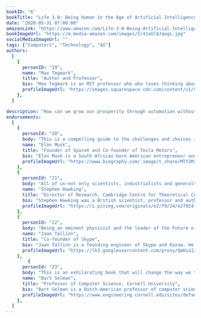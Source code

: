 ```yaml
---
bookID: "6"
bookTitle: "Life 3.0: Being Human in the Age of Artificial Intelligence"
date: "2020-05-31 07:00:00"
amazonLink: "https://www.amazon.com/Life-3-0-Being-Artificial-Intelligence-ebook/dp/B06WGNPM7V"
bookImageUrl: "https://m.media-amazon.com/images/I/41oUl8JqogL.jpg"
socialMediaImageUrl: ""
tags: ["Computers", "Technology", "AI"]
authors:
  [
    {
      personID: "19",
      name: "Max Tegmark",
      title: "Author and Professor",
      bio: "Max Tegmark is an MIT professor who who loves thinking about life's big questions, and has authored 2 books and more than 200 technical papers on topics from cosmology to artificial intelligence. He is known as 'Mad Max' for his unorthodox ideas and passion for adventure. He is also president of the Future of Life Institute, which aims to ensure that we develop not only technology, but also the wisdom required to use it beneficially.",
      profileImageUrl: "https://images.squarespace-cdn.com/content/v1/5953b5fe20099ef4d68d7eda/1547460600446-R1T59C3SSNUNV7L4T7A8/ke17ZwdGBToddI8pDm48kAf-OpKpNsh_OjjU8JOdDKBZw-zPPgdn4jUwVcJE1ZvWQUxwkmyExglNqGp0IvTJZUJFbgE-7XRK3dMEBRBhUpzAFzFJoCInLPKyj9AG8yKe7-Q2aFvP177fkO9TY_-rz5WoqqTEZpmj4yDEOdwKV68/Max-Tegmark-Keynote-Speaker.jpg",
    },
  ]

description: "How can we grow our prosperity through automation without leaving people lacking income or purpose? What career advice should we give today’s kids? How can we make future AI systems more robust, so that they do what we want without crashing, malfunctioning or getting hacked? Should we fear an arms race in lethal autonomous weapons? Will machines eventually outsmart us at all tasks, replacing humans on the job market and perhaps altogether? Will AI help life flourish like never before or give us more power than we can handle?"
endorsements:
  [
    {
      personId: "20",
      body: "This is a compelling guide to the challenges and choices in our quest for a great future of life, intelligence and consciousness—on Earth and beyond.",
      name: "Elon Musk",
	  title: "Founder of SpaceX and Co-founder of Tesla Motors",
	  bio: "Elon Musk is a South African-born American entrepreneur and businessman who founded X.com in 1999 (which later became PayPal), SpaceX in 2002 and Tesla Motors in 2003. Musk became a multimillionaire in his late 20s when he sold his start-up company, Zip2, to a division of Compaq Computers.",
      profileImageUrl: "https://www.biography.com/.image/t_share/MTY2MzU3Nzk2OTM2MjMwNTkx/elon_musk_royal_society.jpg",
	},
	{
      personId: "21",
      body: "All of us—not only scientists, industrialists and generals—should ask ourselves what can we do now to improve the chances of reaping the benefits of future AI and avoiding the risks. This is the most important conversation of our time, and Tegmark’s thought-provoking book will help you join it.",
      name: "Stephen Hawking",
	  title: "Director of Research, Cambridge Centre for Theoretical Cosmology",
	  bio: "Stephen Hawking was a British scientist, professor and author who performed groundbreaking work in physics and cosmology, and whose books helped to make science accessible to everyone. At age 21, while studying cosmology at the University of Cambridge, he was diagnosed with amyotrophic lateral sclerosis (ALS).",
      profileImageUrl: "https://i.pinimg.com/originals/e2/f9/24/e2f924f7c4af92eb9319f2cebe49d219.jpg",
	},
	{
      personId: "22",
      body: "Being an eminent physicist and the leader of the Future of Life Institute has given Max Tegmark a unique vantage point from which to give the reader an inside scoop on the most important issue of our time, in a way that is approachable without being dumbed down",
      name: "Jaan Tallinn",
	  title: "Co-founder of Skype",
	  bio: "Jaan Tallinn is a founding engineer of Skype and Kazaa. He is a co-founder of the Cambridge Centre for the Study of Existential Risk (cser.org), Future of Life Institute (futureoflife.org), and philanthropically supports other existential risk research organisations.",
      profileImageUrl: "https://lh3.googleusercontent.com/proxy/QmHia1zD80sX1hSLA744u47JZ_quSnfagJOp2nX5V2bp5yj3XbMzkSQ-ACqabZB5JIWYgHJ9uvImb_y66kTUdNVexusAsVe2tEn-0nY-mgfElIK9GwrYOdRwdeC93dbw",
	},
		{
      personId: "23",
      body: "This is an exhilarating book that will change the way we think about AI, intelligence, and the future of humanity.",
      name: "Bart Selman",
	  title: "Professor of Computer Science, Cornell University",
	  bio: "Bart Selman is a Dutch-American professor of computer science at Cornell University. Selman attended Technical University of Delft, from where he received a master's degree in physics, graduating in 1983. He received his masters and PhD in computer science from the University of Toronto in 1985 and 1991 respectively.",
      profileImageUrl: "https://www.engineering.cornell.edu/sites/default/files/departments/SYSTEMS/Faculty%20-%20560x560/Bart%20Selman%20-%20560x560.png",
    },
  ]
---
```

